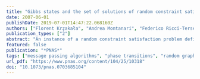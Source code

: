 ```yaml
---
title: "Gibbs states and the set of solutions of random constraint satisfaction problems"
date: 2007-06-01
publishDate: 2019-07-01T14:47:22.068160Z
authors: ["Florent Krz̧akała", "Andrea Montanari", "Federico Ricci-Tersenghi", "Guilhem Semerjian", "Lenka Zdeborová"]
publication_types: ["2"]
abstract: "An instance of a random constraint satisfaction problem defines a random subset 𝒮 (the set of solutions) of a large product space X N (the set of assignments). We consider two prototypical problem ensembles (random k-satisfiability and q-coloring of random regular graphs) and study the uniform measure with support on S. As the number of constraints per variable increases, this measure first decomposes into an exponential number of pure states (“clusters”) and subsequently condensates over the largest such states. Above the condensation point, the mass carried by the n largest states follows a Poisson-Dirichlet process. For typical large instances, the two transitions are sharp. We determine their precise location. Further, we provide a formal definition of each phase transition in terms of different notions of correlation between distinct variables in the problem. The degree of correlation naturally affects the performances of many search/sampling algorithms. Empirical evidence suggests that local Monte Carlo Markov chain strategies are effective up to the clustering phase transition and belief propagation up to the condensation point. Finally, refined message passing techniques (such as survey propagation) may also beat this threshold."
featured: false
publication: "*PNAS*"
tags: ["message passing algorithms", "phase transitions", "random graphs"]
url_pdf: "https://www.pnas.org/content/104/25/10318"
doi: "10.1073/pnas.0703685104"
---
```


